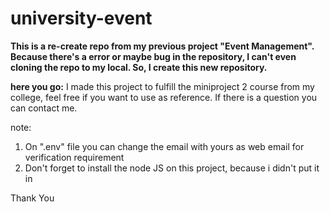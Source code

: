 # university-event
**This is a re-create repo from my previous project "Event Management".
Because there's a error or maybe bug in the repository, I can't even cloning the repo to my local. So, I create this new repository.**

**here you go:**
I made this project to fulfill the miniproject 2 course from my college, feel free if you want to use as reference. If there is a question you can contact me.

note:
1. On ".env" file you can change the email with yours as web email for verification requirement
2. Don't forget to install the node JS on this project, because i didn't put it in

Thank You
